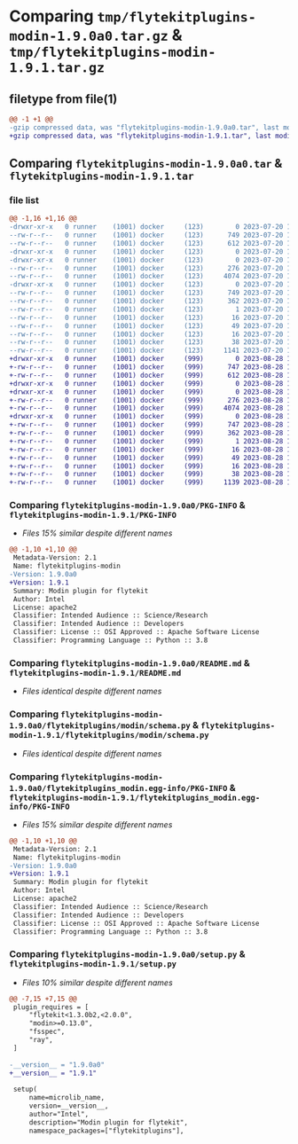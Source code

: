 # Comparing `tmp/flytekitplugins-modin-1.9.0a0.tar.gz` & `tmp/flytekitplugins-modin-1.9.1.tar.gz`

## filetype from file(1)

```diff
@@ -1 +1 @@
-gzip compressed data, was "flytekitplugins-modin-1.9.0a0.tar", last modified: Thu Jul 20 18:58:22 2023, max compression
+gzip compressed data, was "flytekitplugins-modin-1.9.1.tar", last modified: Mon Aug 28 16:43:10 2023, max compression
```

## Comparing `flytekitplugins-modin-1.9.0a0.tar` & `flytekitplugins-modin-1.9.1.tar`

### file list

```diff
@@ -1,16 +1,16 @@
-drwxr-xr-x   0 runner    (1001) docker     (123)        0 2023-07-20 18:58:22.584710 flytekitplugins-modin-1.9.0a0/
--rw-r--r--   0 runner    (1001) docker     (123)      749 2023-07-20 18:58:22.584710 flytekitplugins-modin-1.9.0a0/PKG-INFO
--rw-r--r--   0 runner    (1001) docker     (123)      612 2023-07-20 18:57:54.000000 flytekitplugins-modin-1.9.0a0/README.md
-drwxr-xr-x   0 runner    (1001) docker     (123)        0 2023-07-20 18:58:22.584710 flytekitplugins-modin-1.9.0a0/flytekitplugins/
-drwxr-xr-x   0 runner    (1001) docker     (123)        0 2023-07-20 18:58:22.584710 flytekitplugins-modin-1.9.0a0/flytekitplugins/modin/
--rw-r--r--   0 runner    (1001) docker     (123)      276 2023-07-20 18:57:54.000000 flytekitplugins-modin-1.9.0a0/flytekitplugins/modin/__init__.py
--rw-r--r--   0 runner    (1001) docker     (123)     4074 2023-07-20 18:57:54.000000 flytekitplugins-modin-1.9.0a0/flytekitplugins/modin/schema.py
-drwxr-xr-x   0 runner    (1001) docker     (123)        0 2023-07-20 18:58:22.584710 flytekitplugins-modin-1.9.0a0/flytekitplugins_modin.egg-info/
--rw-r--r--   0 runner    (1001) docker     (123)      749 2023-07-20 18:58:22.000000 flytekitplugins-modin-1.9.0a0/flytekitplugins_modin.egg-info/PKG-INFO
--rw-r--r--   0 runner    (1001) docker     (123)      362 2023-07-20 18:58:22.000000 flytekitplugins-modin-1.9.0a0/flytekitplugins_modin.egg-info/SOURCES.txt
--rw-r--r--   0 runner    (1001) docker     (123)        1 2023-07-20 18:58:22.000000 flytekitplugins-modin-1.9.0a0/flytekitplugins_modin.egg-info/dependency_links.txt
--rw-r--r--   0 runner    (1001) docker     (123)       16 2023-07-20 18:58:22.000000 flytekitplugins-modin-1.9.0a0/flytekitplugins_modin.egg-info/namespace_packages.txt
--rw-r--r--   0 runner    (1001) docker     (123)       49 2023-07-20 18:58:22.000000 flytekitplugins-modin-1.9.0a0/flytekitplugins_modin.egg-info/requires.txt
--rw-r--r--   0 runner    (1001) docker     (123)       16 2023-07-20 18:58:22.000000 flytekitplugins-modin-1.9.0a0/flytekitplugins_modin.egg-info/top_level.txt
--rw-r--r--   0 runner    (1001) docker     (123)       38 2023-07-20 18:58:22.584710 flytekitplugins-modin-1.9.0a0/setup.cfg
--rw-r--r--   0 runner    (1001) docker     (123)     1141 2023-07-20 18:58:12.000000 flytekitplugins-modin-1.9.0a0/setup.py
+drwxr-xr-x   0 runner    (1001) docker     (999)        0 2023-08-28 16:43:10.086126 flytekitplugins-modin-1.9.1/
+-rw-r--r--   0 runner    (1001) docker     (999)      747 2023-08-28 16:43:10.086126 flytekitplugins-modin-1.9.1/PKG-INFO
+-rw-r--r--   0 runner    (1001) docker     (999)      612 2023-08-28 16:42:38.000000 flytekitplugins-modin-1.9.1/README.md
+drwxr-xr-x   0 runner    (1001) docker     (999)        0 2023-08-28 16:43:10.082126 flytekitplugins-modin-1.9.1/flytekitplugins/
+drwxr-xr-x   0 runner    (1001) docker     (999)        0 2023-08-28 16:43:10.082126 flytekitplugins-modin-1.9.1/flytekitplugins/modin/
+-rw-r--r--   0 runner    (1001) docker     (999)      276 2023-08-28 16:42:38.000000 flytekitplugins-modin-1.9.1/flytekitplugins/modin/__init__.py
+-rw-r--r--   0 runner    (1001) docker     (999)     4074 2023-08-28 16:42:38.000000 flytekitplugins-modin-1.9.1/flytekitplugins/modin/schema.py
+drwxr-xr-x   0 runner    (1001) docker     (999)        0 2023-08-28 16:43:10.082126 flytekitplugins-modin-1.9.1/flytekitplugins_modin.egg-info/
+-rw-r--r--   0 runner    (1001) docker     (999)      747 2023-08-28 16:43:10.000000 flytekitplugins-modin-1.9.1/flytekitplugins_modin.egg-info/PKG-INFO
+-rw-r--r--   0 runner    (1001) docker     (999)      362 2023-08-28 16:43:10.000000 flytekitplugins-modin-1.9.1/flytekitplugins_modin.egg-info/SOURCES.txt
+-rw-r--r--   0 runner    (1001) docker     (999)        1 2023-08-28 16:43:10.000000 flytekitplugins-modin-1.9.1/flytekitplugins_modin.egg-info/dependency_links.txt
+-rw-r--r--   0 runner    (1001) docker     (999)       16 2023-08-28 16:43:10.000000 flytekitplugins-modin-1.9.1/flytekitplugins_modin.egg-info/namespace_packages.txt
+-rw-r--r--   0 runner    (1001) docker     (999)       49 2023-08-28 16:43:10.000000 flytekitplugins-modin-1.9.1/flytekitplugins_modin.egg-info/requires.txt
+-rw-r--r--   0 runner    (1001) docker     (999)       16 2023-08-28 16:43:10.000000 flytekitplugins-modin-1.9.1/flytekitplugins_modin.egg-info/top_level.txt
+-rw-r--r--   0 runner    (1001) docker     (999)       38 2023-08-28 16:43:10.086126 flytekitplugins-modin-1.9.1/setup.cfg
+-rw-r--r--   0 runner    (1001) docker     (999)     1139 2023-08-28 16:43:00.000000 flytekitplugins-modin-1.9.1/setup.py
```

### Comparing `flytekitplugins-modin-1.9.0a0/PKG-INFO` & `flytekitplugins-modin-1.9.1/PKG-INFO`

 * *Files 15% similar despite different names*

```diff
@@ -1,10 +1,10 @@
 Metadata-Version: 2.1
 Name: flytekitplugins-modin
-Version: 1.9.0a0
+Version: 1.9.1
 Summary: Modin plugin for flytekit
 Author: Intel
 License: apache2
 Classifier: Intended Audience :: Science/Research
 Classifier: Intended Audience :: Developers
 Classifier: License :: OSI Approved :: Apache Software License
 Classifier: Programming Language :: Python :: 3.8
```

### Comparing `flytekitplugins-modin-1.9.0a0/README.md` & `flytekitplugins-modin-1.9.1/README.md`

 * *Files identical despite different names*

### Comparing `flytekitplugins-modin-1.9.0a0/flytekitplugins/modin/schema.py` & `flytekitplugins-modin-1.9.1/flytekitplugins/modin/schema.py`

 * *Files identical despite different names*

### Comparing `flytekitplugins-modin-1.9.0a0/flytekitplugins_modin.egg-info/PKG-INFO` & `flytekitplugins-modin-1.9.1/flytekitplugins_modin.egg-info/PKG-INFO`

 * *Files 15% similar despite different names*

```diff
@@ -1,10 +1,10 @@
 Metadata-Version: 2.1
 Name: flytekitplugins-modin
-Version: 1.9.0a0
+Version: 1.9.1
 Summary: Modin plugin for flytekit
 Author: Intel
 License: apache2
 Classifier: Intended Audience :: Science/Research
 Classifier: Intended Audience :: Developers
 Classifier: License :: OSI Approved :: Apache Software License
 Classifier: Programming Language :: Python :: 3.8
```

### Comparing `flytekitplugins-modin-1.9.0a0/setup.py` & `flytekitplugins-modin-1.9.1/setup.py`

 * *Files 10% similar despite different names*

```diff
@@ -7,15 +7,15 @@
 plugin_requires = [
     "flytekit<1.3.0b2,<2.0.0",
     "modin>=0.13.0",
     "fsspec",
     "ray",
 ]
 
-__version__ = "1.9.0a0"
+__version__ = "1.9.1"
 
 setup(
     name=microlib_name,
     version=__version__,
     author="Intel",
     description="Modin plugin for flytekit",
     namespace_packages=["flytekitplugins"],
```

